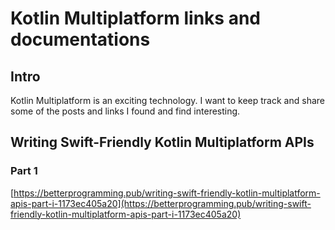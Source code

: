 # Kotlin Multiplatform links and documentations
## Intro
Kotlin Multiplatform is an exciting technology. I want to keep track and share some of the posts and links I found and find interesting.

## Writing Swift-Friendly Kotlin Multiplatform APIs
### Part 1
[https://betterprogramming.pub/writing-swift-friendly-kotlin-multiplatform-apis-part-i-1173ec405a20](https://betterprogramming.pub/writing-swift-friendly-kotlin-multiplatform-apis-part-i-1173ec405a20)
